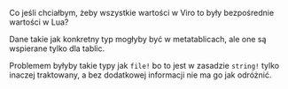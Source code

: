 Co jeśli chciałbym, żeby wszystkie wartości w Viro to były bezpośrednie wartości w Lua?

Dane takie jak konkretny typ mogłyby być w metatablicach, ale one są wspierane tylko dla tablic.

Problemem byłyby takie typy jak `file!` bo to jest w zasadzie `string!` tylko inaczej traktowany, a bez dodatkowej informacji nie ma go jak odróżnić.